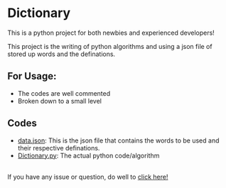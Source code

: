# Dictionary

This is a python project for both newbies and experienced developers!

This project is the writing of python algorithms and using a json file of stored up words and the definations.

## For Usage:
- The codes are well commented
- Broken down to a small level
 
## Codes
- [data.json](https://github.com/chryz-hub/py-newbie-projects/blob/master/all-python-codes/dictionary-algo/data.json):
This is the json file that contains the words to be used and their respective definations.
 - [Dictionary.py](https://github.com/chryz-hub/py-newbie-projects/blob/master/all-python-codes/dictionary-algo/dictionary.py):
The actual python code/algorithm

<br>If you have any issue or question, do well to 
[click here!](https://github.com/chryz-hub/py-newbie-projects/issues/new?assignees=&labels=question&template=python-question.md&title=) </br>
